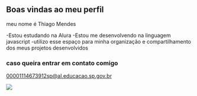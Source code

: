 ## Boas vindas ao meu perfil

meu nome é Thiago Mendes

-Estou estudando na Alura
-Estou me desenvolvendo na linguagem javascript
-utilizo esse espaço para minha organização e compartilhamento dos meus projetos desenvolvidos

### caso queira entrar em contato comigo

00001114673912sp@al.educacao.sp.gov.br

![](https://media1.tenor.com/m/Zcl8J1F-JdYAAAAd/thorfinn-vinland-saga.gif)
